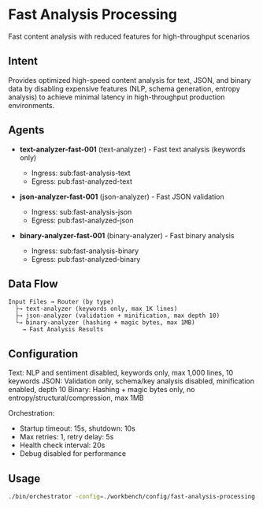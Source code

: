 # Fast Analysis Processing

Fast content analysis with reduced features for high-throughput scenarios

## Intent

Provides optimized high-speed content analysis for text, JSON, and binary data by disabling expensive features (NLP, schema generation, entropy analysis) to achieve minimal latency in high-throughput production environments.

## Agents

- **text-analyzer-fast-001** (text-analyzer) - Fast text analysis (keywords only)
  - Ingress: sub:fast-analysis-text
  - Egress: pub:fast-analyzed-text

- **json-analyzer-fast-001** (json-analyzer) - Fast JSON validation
  - Ingress: sub:fast-analysis-json
  - Egress: pub:fast-analyzed-json

- **binary-analyzer-fast-001** (binary-analyzer) - Fast binary analysis
  - Ingress: sub:fast-analysis-binary
  - Egress: pub:fast-analyzed-binary

## Data Flow

```
Input Files → Router (by type)
  ├→ text-analyzer (keywords only, max 1K lines)
  ├→ json-analyzer (validation + minification, max depth 10)
  └→ binary-analyzer (hashing + magic bytes, max 1MB)
    → Fast Analysis Results
```

## Configuration

Text: NLP and sentiment disabled, keywords only, max 1,000 lines, 10 keywords
JSON: Validation only, schema/key analysis disabled, minification enabled, depth 10
Binary: Hashing + magic bytes only, no entropy/structural/compression, max 1MB

Orchestration:
- Startup timeout: 15s, shutdown: 10s
- Max retries: 1, retry delay: 5s
- Health check interval: 20s
- Debug disabled for performance

## Usage

```bash
./bin/orchestrator -config=./workbench/config/fast-analysis-processing.yaml
```
